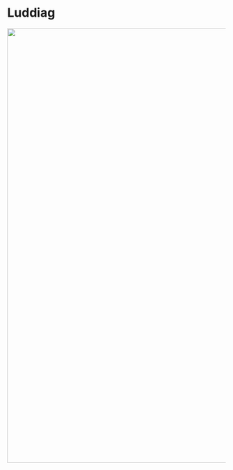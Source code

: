 # Luddiag

<div id="header" align="center">
  <img src="https://media.giphy.com/media/gDciyiNcDhYXu/giphy.gif" width="1000"/>
</div>

